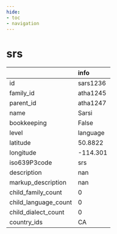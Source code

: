 ```yaml
---
hide:
- toc
- navigation
---
```

# srs
|                      | info     |
|:---------------------|:---------|
| id                   | sars1236 |
| family_id            | atha1245 |
| parent_id            | atha1247 |
| name                 | Sarsi    |
| bookkeeping          | False    |
| level                | language |
| latitude             | 50.8822  |
| longitude            | -114.301 |
| iso639P3code         | srs      |
| description          | nan      |
| markup_description   | nan      |
| child_family_count   | 0        |
| child_language_count | 0        |
| child_dialect_count  | 0        |
| country_ids          | CA       |